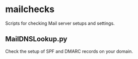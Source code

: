 # mailchecks
Scripts for checking Mail server setups and settings.

MailDNSLookup.py
----------------

Check the setup of SPF and DMARC records on your domain.
